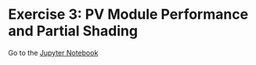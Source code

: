 # Exercise 3: PV Module Performance and Partial Shading

Go to the [Jupyter Notebook](./PV-Module_V001.ipynb)
